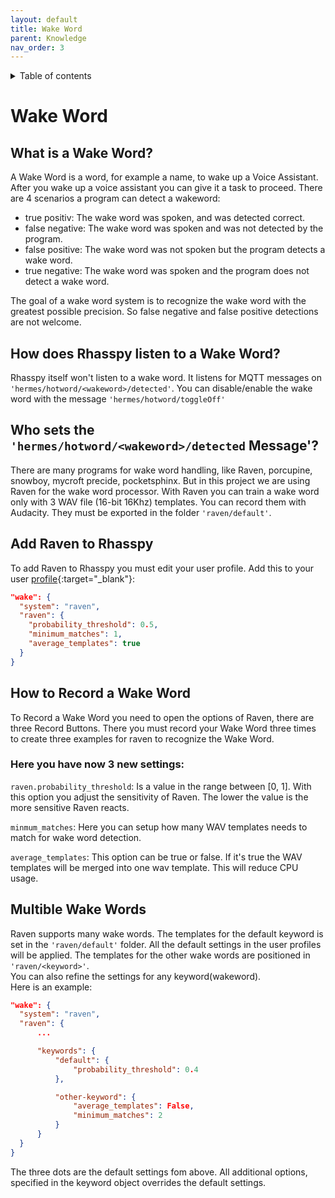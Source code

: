 ```yaml
---
layout: default
title: Wake Word
parent: Knowledge
nav_order: 3
---
```

<details close markdown="block">
  <summary>
    Table of contents
  </summary>
  {: .text-delta }
1. TOC
{:toc}
</details>

# Wake Word

## What is a Wake Word?
A Wake Word is a word, for example a name, to wake up a Voice Assistant. After you wake up a voice assistant you can give it a task to proceed.
There are 4 scenarios a program can detect a wakeword:
- true positiv: The wake word was spoken, and was detected correct.
- false negative: The wake word was spoken and was not detected by the program.
- false positive: The wake word was not spoken but the program detects a wake word.
- true negative: The wake word was spoken and the program does not detect a wake word.     

The goal of a wake word system is to recognize the wake word with the greatest possible precision. So false negative and false positive detections are not welcome.

## How does Rhasspy listen to a Wake Word?
Rhasspy itself won't listen to a wake word. It listens for MQTT messages on `'hermes/hotword/<wakeword>/detected'`.
You can disable/enable the wake word with the message `'hermes/hotword/toggleOff'`

## Who sets the `'hermes/hotword/<wakeword>/detected` Message'?
There are many programs for wake word handling, like Raven, porcupine, snowboy, mycroft precide, pocketsphinx.
But in this project we are using Raven for the wake word processor. With Raven you can train a wake word only with 3 WAV file (16-bit 16Khz) templates. 
You can record them with Audacity. They must be exported in the folder `'raven/default'`.

## Add Raven to Rhasspy
To add Raven to Rhasspy you must edit your user profile. Add this to your user [profile](https://rhasspy.readthedocs.io/en/latest/profiles/){:target="_blank"}:  
``` json
"wake": {
  "system": "raven",
  "raven": {
    "probability_threshold": 0.5,
    "minimum_matches": 1,
    "average_templates": true
  }
}
```

## How to Record a Wake Word
To Record a Wake Word you need to open the options of Raven, there are three Record Buttons. There you must record your Wake Word three times to create three examples for raven to recognize the Wake Word.

### Here you  have now 3 new settings:

`raven.probability_threshold`: Is a value in the range between [0, 1]. With this option you adjust the sensitivity of Raven. The lower the value is the more sensitive Raven reacts.

`minmum_matches`: Here you can setup how many WAV templates needs to match for wake word detection.

`average_templates`: This option can be true or false. If it's true the WAV templates will be merged into one wav template. This will reduce CPU usage.

## Multible Wake Words
Raven supports many wake words. The templates for the default keyword is set in the `'raven/default'` folder. All the default settings in the user profiles will be applied.
The templates for the other wake words are positioned in `'raven/<keyword>'`.   
You can also refine the settings for any keyword(wakeword).   
Here is an example:  
``` json
"wake": {
  "system": "raven",
  "raven": {
      ...

      "keywords": {
          "default": {
              "probability_threshold": 0.4
          },

          "other-keyword": {
              "average_templates": False,
              "minimum_matches": 2
          }
      }
  }
}
``` 

The three dots are the default settings fom above. All additional options, specified in the keyword object overrides the default settings.

